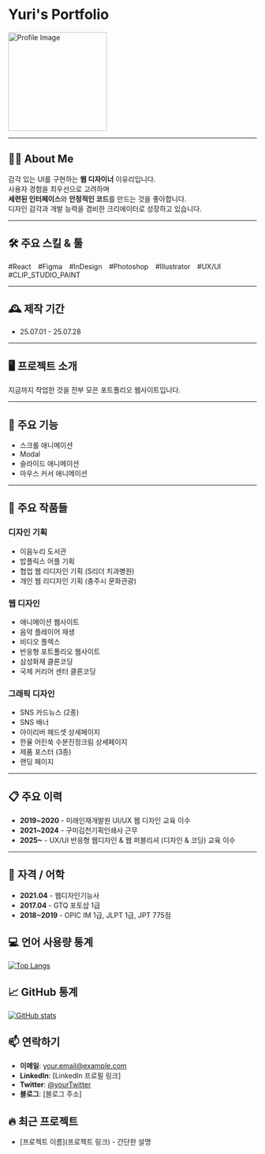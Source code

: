 # Yuri's Portfolio

<img src="./images/profile.png" alt="Profile Image" width="200" />

---

## 🙋‍♀️ About Me

감각 있는 UI를 구현하는 **웹 디자이너** 이유리입니다.  
사용자 경험을 최우선으로 고려하며  
**세련된 인터페이스**와 **안정적인 코드**를 만드는 것을 좋아합니다.  
디자인 감각과 개발 능력을 겸비한 크리에이터로 성장하고 있습니다.

---

## 🛠️ 주요 스킬 & 툴

#React #Figma #InDesign #Photoshop #Illustrator #UX/UI #CLIP_STUDIO_PAINT

---

## 🕰️ 제작 기간

- 25.07.01 - 25.07.28

---

## 🖥️ 프로젝트 소개

지금까지 작업한 것을 전부 모은 포트폴리오 웹사이트입니다.

---

## 📌 주요 기능

- 스크롤 애니메이션
- Modal
- 슬라이드 애니메이션
- 마우스 커서 애니메이션

---

## 🎨 주요 작품들

### 디자인 기획

- 이음누리 도서관
- 밥플릭스 어플 기획
- 협업 웹 리디자인 기획 (S리더 치과병원)
- 개인 웹 리디자인 기획 (충주시 문화관광)

### 웹 디자인

- 애니메이션 웹사이트
- 음악 플레이어 재생
- 비디오 플렉스
- 반응형 포트폴리오 웹사이트
- 삼성화재 클론코딩
- 국제 커리어 센터 클론코딩

### 그래픽 디자인

- SNS 카드뉴스 (2종)
- SNS 배너
- 아이리버 헤드셋 상세페이지
- 한율 어린쑥 수분진정크림 상세페이지
- 제품 포스터 (3종)
- 랜딩 페이지

---

## 📋 주요 이력

- **2019~2020** - 미래인재개발원 UI/UX 웹 디자인 교육 이수
- **2021~2024** - 구미김천기획인쇄사 근무
- **2025~** - UX/UI 반응형 웹디자인 & 웹 퍼블리셔 (디자인 & 코딩) 교육 이수

---

## 🏅 자격 / 어학

- **2021.04** - 웹디자인기능사
- **2017.04** - GTQ 포토샵 1급
- **2018~2019** - OPIC IM 1급, JLPT 1급, JPT 775점


## 💻 언어 사용량 통계

[![Top Langs](https://github-readme-stats.vercel.app/api/top-langs/?username=joona0306&layout=compact)](https://github.com/anuraghazra/github-readme-stats)

## 📈 GitHub 통계

[![GitHub stats](https://github-readme-stats.vercel.app/api?username=joona0306&show_icons=true&theme=radical)](https://github.com/anuraghazra/github-readme-stats)

## 📫 연락하기
- **이메일**: your.email@example.com
- **LinkedIn**: [LinkedIn 프로필 링크]
- **Twitter**: [@yourTwitter](https://twitter.com/yourTwitter)
- **블로그**: [블로그 주소]

<!-- 이 섹션은 자신의 프로필을 더욱 개성 있게 만들기 위해 추가할 수 있습니다 -->
## 🔥 최근 프로젝트
- [프로젝트 이름](프로젝트 링크) - 간단한 설명

